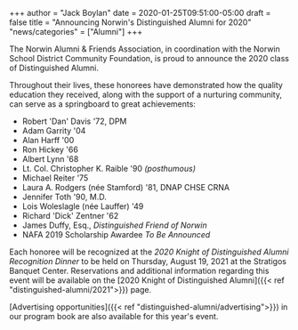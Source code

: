 +++
author = "Jack Boylan"
date = 2020-01-25T09:51:00-05:00
draft = false
title = "Announcing Norwin's Distinguished Alumni for 2020"
"news/categories" = ["Alumni"]
+++

The Norwin Alumni & Friends Association, in coordination with the Norwin School District Community Foundation, is proud to announce the 2020 class of Distinguished Alumni.<!--more-->

Throughout their lives, these honorees have demonstrated how the quality education they received, along with the support of a nurturing community, can serve as a springboard to great achievements:

* Robert 'Dan' Davis &#39;72, DPM
* Adam Garrity &#39;04
* Alan Harff &#39;00
* Ron Hickey &#39;66
* Albert Lynn &#39;68
* Lt. Col. Christopher K. Raible &#39;90 *(posthumous)*
* Michael Reiter &#39;75
* Laura A. Rodgers (née Stamford) &#39;81, DNAP CHSE CRNA
* Jennifer Toth &#39;90, M.D.
* Lois Woleslagle (née Lauffer) &#39;49
* Richard 'Dick' Zentner &#39;62
* James Duffy, Esq., *Distinguished Friend of Norwin*
* NAFA 2019 Scholarship Awardee *To Be Announced*

Each honoree will be recognized at the *2020 Knight of Distinguished Alumni Recognition Dinner* to be held on Thursday, August 19, 2021 at the Stratigos Banquet Center. Reservations and additional information regarding this event will be available on the [2020 Knight of Distinguished Alumni]({{< ref "distinguished-alumni/2021">}}) page.

[Advertising opportunities]({{< ref "distinguished-alumni/advertising">}}) in our program book are also available for this year's event.
